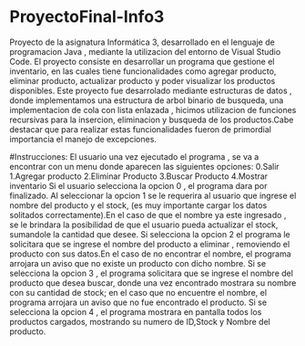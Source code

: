 # ProyectoFinal-Info3

Proyecto de la asignatura Informática 3, desarrollado en el lenguaje de programacion Java , mediante la utilizacion del entorno de Visual Studio Code.
El proyecto consiste en desarrollar un programa que gestione el inventario, en las cuales tiene funcionalidades como agregar producto, eliminar producto, actualizar producto y poder visualizar los productos disponibles.
Este proyecto fue desarrolado mediante estructuras de datos , donde implementamos una estructura de arbol binario de busqueda, una implementacion de cola con lista enlazada , hicimos utilizacion de funciones recursivas para la insercion, eliminacion y busqueda de los productos.Cabe destacar que para realizar estas funcionalidades fueron de primordial importancia el manejo de excepciones.

#Instrucciones: 
El usuario una vez ejecutado el programa , se va a encontrar con un menu donde aparecen las siguientes opciones:
0.Salir
1.Agregar producto
2.Eliminar Producto
3.Buscar Producto
4.Mostrar inventario
Si el usuario selecciona la opcion 0 , el programa dara por finalizado.
Al seleccionar la opcion 1 se le requerira al usuario que ingrese el nombre del producto y el stock, (es muy importante cargar los datos solitados correctamente).En el caso de que el nombre ya este ingresado , se le brindara la posibilidad de que el usuario pueda actualizar el stock, sumandole la cantidad que desee.
Si selecciona la opcion 2 el programa le solicitara que se ingrese el nombre del producto a eliminar , removiendo el producto con sus datos.En el caso de no encontrar el nombre, el programa arrojara un aviso que no existe un producto con dicho nombre.
Si se selecciona la opcion 3 , el programa solicitara que se ingrese el nombre del producto que desea buscar, donde una vez encontrado mostrara su nombre con su cantidad de stock; en el caso que no encuentre el nombre, el programa arrojara un aviso que no fue encontrado el producto.
Si se selecciona la opcion 4 , el programa mostrara en pantalla todos los productos cargados, mostrando su numero de ID,Stock y Nombre del producto.
